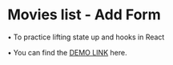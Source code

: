 # Movies list - Add Form

•	To practice lifting state up and hooks in React

•	You can find the [DEMO LINK](https://metinbicaksiz.github.io/react_movies-list-add-form/) here.
